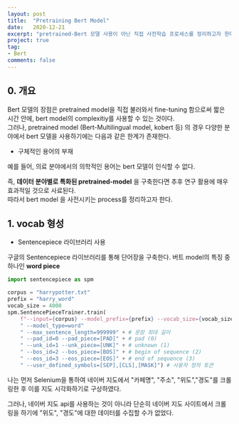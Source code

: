 ```yaml
---
layout: post
title:  "Pretraining Bert Model"
date:   2020-12-21
excerpt: "pretrained-Bert 모델 사용이 아닌 직접 사전학습 프로세스를 정리하고자 한다."
project: true
tag:
- Bert
comments: false
---
```


## 0\. 개요

Bert 모델의 장점은 pretrained model을 직접 불러와서 fine-tuning 함으로써 짧은 시간 안에, bert model의 complexitiy를 사용할 수 있는 것이다.<br>
그러나, pretrained model (Bert-Multilingual model, kobert 등) 의 경우 다양한 분야에서 bert 모델을 사용하기에는 다음과 같은 한계가 존재한다.
- 구체적인 용어의 부재

예를 들어, 의료 분야에서의 의학적인 용어는 bert 모델이 인식할 수 없다. <br>

즉, **데이터 분야별로 특화된 pretrained-model** 을 구축한다면 추후 연구 활용에 매우 효과적일 것으로 사료된다. <br>
따라서 bert model 을 사전시키는 process를 정리하고자 한다.

## 1\. vocab 형성

- Sentencepiece 라이브러리 사용

구글의 Sentencepiece 라이브러리를 통해 단어장을 구축한다.
버트 model의 특징 중 하나인 **word piece**
```python
import sentencepiece as spm

corpus = "harrypotter.txt"
prefix = "harry_word"
vocab_size = 4000
spm.SentencePieceTrainer.train(
    f"--input={corpus} --model_prefix={prefix} --vocab_size={vocab_size + 7}" +
    " --model_type=word"
    " --max_sentence_length=999999" + # 문장 최대 길이
    " --pad_id=0 --pad_piece=[PAD]" + # pad (0)
    " --unk_id=1 --unk_piece=[UNK]" + # unknown (1)
    " --bos_id=2 --bos_piece=[BOS]" + # begin of sequence (2)
    " --eos_id=3 --eos_piece=[EOS]" + # end of sequence (3)
    " --user_defined_symbols=[SEP],[CLS],[MASK]") # 사용자 정의 토큰

```

나는 먼저 Selenium을 통하여 네이버 지도에서 "카페명", "주소", "위도","경도"를 크롤링한 후 이를 지도 시각화하기로 구상하였다.

그러나, 네이버 지도 api를 사용하는 것이 아니라 단순히 네이버 지도 사이트에서 크롤링을 하기에 "위도", "경도"에 대한 데이터를 수집할 수가 없었다.
